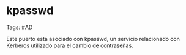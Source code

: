 # kpasswd

Tags: #AD 

Este puerto está asociado con kpasswd, un servicio relacionado con Kerberos utilizado para el cambio de contraseñas.